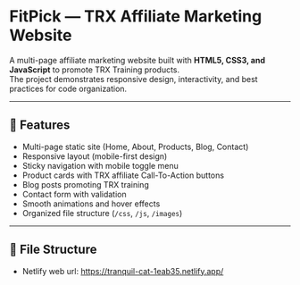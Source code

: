 # FitPick — TRX Affiliate Marketing Website

A multi-page affiliate marketing website built with **HTML5, CSS3, and JavaScript** to promote TRX Training products.  
The project demonstrates responsive design, interactivity, and best practices for code organization.

---

## 🚀 Features
- Multi-page static site (Home, About, Products, Blog, Contact)
- Responsive layout (mobile-first design)
- Sticky navigation with mobile toggle menu
- Product cards with TRX affiliate Call-To-Action buttons
- Blog posts promoting TRX training
- Contact form with validation
- Smooth animations and hover effects
- Organized file structure (`/css`, `/js`, `/images`)

---

## 📂 File Structure

- Netlify web url: https://tranquil-cat-1eab35.netlify.app/
